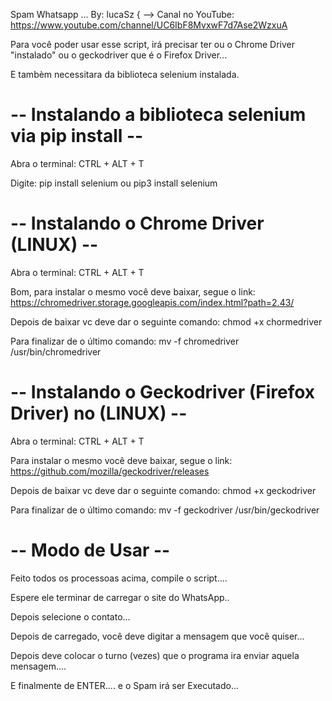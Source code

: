 Spam Whatsapp ... By: lucaSz { --> Canal no YouTube: https://www.youtube.com/channel/UC6IbF8MvxwF7d7Ase2WzxuA

Para você poder usar esse script, irá precisar ter ou o Chrome Driver "instalado" ou o geckodriver que é o Firefox Driver...

E tambèm necessitara da biblioteca selenium instalada.

# -- Instalando a biblioteca selenium via pip install --

Abra o terminal: CTRL + ALT + T

Digite: pip install selenium ou pip3 install selenium

# -- Instalando o Chrome Driver (LINUX) --

Abra o terminal: CTRL + ALT + T

Bom, para instalar o mesmo você deve baixar, segue o link: https://chromedriver.storage.googleapis.com/index.html?path=2.43/

Depois de baixar vc deve dar o seguinte comando: chmod +x chormedriver

Para finalizar de o último comando: mv -f chromedriver /usr/bin/chromedriver

# -- Instalando o Geckodriver (Firefox Driver) no (LINUX) --

Abra o terminal: CTRL + ALT + T

Para instalar o mesmo você deve baixar, segue o link: https://github.com/mozilla/geckodriver/releases

Depois de baixar vc deve dar o seguinte comando: chmod +x geckodriver

Para finalizar de o último comando: mv -f geckodriver /usr/bin/geckodriver

# -- Modo de Usar --

Feito todos os processoas acima, compile o script....

Espere ele terminar de carregar o site do WhatsApp..

Depois selecione o contato...

Depois de carregado, você deve digitar a mensagem que você quiser...

Depois deve colocar o turno (vezes) que o programa ira enviar aquela mensagem....

E finalmente de ENTER.... e o Spam irá ser Executado...

